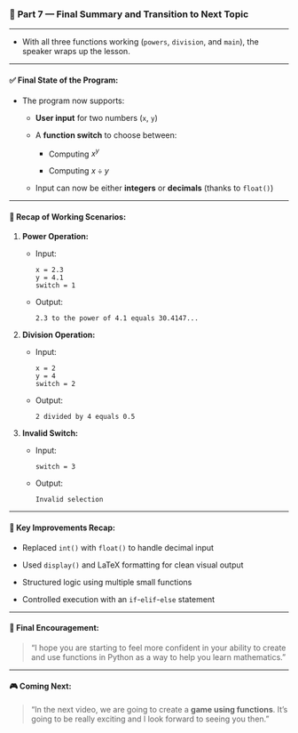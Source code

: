 ### 📘 **Part 7 — Final Summary and Transition to Next Topic**

---

- With all three functions working (`powers`, `division`, and `main`), the speaker wraps up the lesson.
    

---

#### ✅ Final State of the Program:

- The program now supports:
    
    - **User input** for two numbers (`x`, `y`)
        
    - A **function switch** to choose between:
        
        - Computing $x^y$
            
        - Computing $x \div y$
            
    - Input can now be either **integers** or **decimals** (thanks to `float()`)
        

---

#### 🧪 Recap of Working Scenarios:

1. **Power Operation:**
    
    - Input:
        
        ```
        x = 2.3  
        y = 4.1  
        switch = 1
        ```
        
    - Output:
        
        ```
        2.3 to the power of 4.1 equals 30.4147...
        ```
        
2. **Division Operation:**
    
    - Input:
        
        ```
        x = 2  
        y = 4  
        switch = 2
        ```
        
    - Output:
        
        ```
        2 divided by 4 equals 0.5
        ```
        
3. **Invalid Switch:**
    
    - Input:
        
        ```
        switch = 3
        ```
        
    - Output:
        
        ```
        Invalid selection
        ```
        

---

#### 🔄 Key Improvements Recap:

- Replaced `int()` with `float()` to handle decimal input
    
- Used `display()` and LaTeX formatting for clean visual output
    
- Structured logic using multiple small functions
    
- Controlled execution with an `if`-`elif`-`else` statement
    

---

#### 💬 Final Encouragement:

> “I hope you are starting to feel more confident in your ability to create and use functions in Python as a way to help you learn mathematics.”

---

#### 🎮 Coming Next:

> “In the next video, we are going to create a **game using functions**. It’s going to be really exciting and I look forward to seeing you then.”